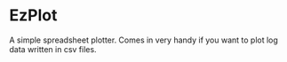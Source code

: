# EzPlot
A simple spreadsheet plotter. Comes in very handy if you want to plot log data written in csv files.
